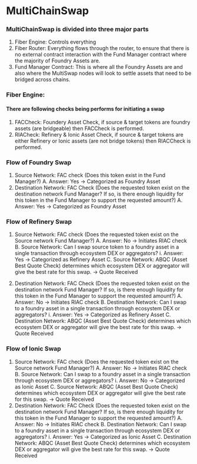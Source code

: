# MultiChainSwap

### MultiChainSwap is divided into three major parts 
1. Fiber Engine: Controls everything
2. Fiber Router: Everything flows through the router, to ensure that there is no external contract interaction with the Fund Manager contract where the majority of Foundry Assets are.
3. Fund Manager Contract: This is where all the Foundry Assets are and also where the MultiSwap nodes will look to settle assets that need to be bridged across chains.

### Fiber Engine:
#### There are following checks being performs for initiating a swap
1. FACCheck: Foundery Asset Check, if source & target tokens are foundry assets (are bridgeable) then FACCheck is performed. 
2. RIACheck: Refinery & Ionic Asset Check, if source & target tokens are either Refinery or Ionic assets (are not bridge tokens) then RIACCheck is performed. 

### Flow of Foundry Swap
1. Source Network: FAC check (Does this token exist in the Fund Manager?)
    A. Answer: Yes -> Categorized as Foundry Asset
2. Destination Network: FAC Check (Does the requested token exist on the destination network Fund Manager? If so, is there enough liquidity for this token in the Fund Manager to support the requested amount?)
    A. Answer: Yes -> Categorized as Foundry Asset

### Flow of Refinery Swap
1. Source Network: FAC check (Does the requested token exist on the Source network Fund Manager?)
    A. Answer: No -> Initiates RIAC check
    B. Source Network: Can I swap source token to a foundry asset in a single transaction through ecosystem DEX or aggregators?
        i. Answer: Yes -> Categorized as Refinery Asset
    C. Source Network: ABQC (Asset Best Quote Check) determines which ecosystem DEX or aggregator will give the best rate for this swap. -> Quote Received

2. Destination Network: FAC Check (Does the requested token exist on the destination network Fund Manager? If so, is there enough liquidity for this token in the Fund Manager to support the requested amount?)
    A. Answer: No -> Initiates RIAC check
    B. Destination Network: Can I swap to a foundry asset in a single transaction through ecosystem DEX or aggregators?
        i. Answer: Yes -> Categorized as Refinery Asset
    C. Destination Network: ABQC (Asset Best Quote Check) determines which ecosystem DEX or aggregator will give the best rate for this swap. -> Quote Received

### Flow of Ionic Swap

1. Source Network: FAC check (Does the requested token exist on the Source network Fund Manager?)
    A. Answer: No -> Initiates RIAC check
    B. Source Network: Can I swap to a foundry asset in a single transaction through ecosystem DEX or aggregators?
        i. Answer: No -> Categorized as Ionic Asset
    C. Source Network: ABQC (Asset Best Quote Check) determines which ecosystem DEX or aggregator will give the best rate for this swap. -> Quote Received
2.  Destination Network: FAC Check (Does the requested token exist on the destination network Fund Manager? If so, is there enough liquidity for this token in the Fund Manager to support the requested amount?)
    A. Answer: No -> Initiates RIAC check
    B. Destination Network: Can I swap to a foundry asset in a single transaction through ecosystem DEX or aggregators?
        i. Answer: Yes -> Categorized as Ionic Asset
    C. Destination Network: ABQC (Asset Best Quote Check) determines which ecosystem DEX or aggregator will give the best rate for this swap. -> Quote Received
